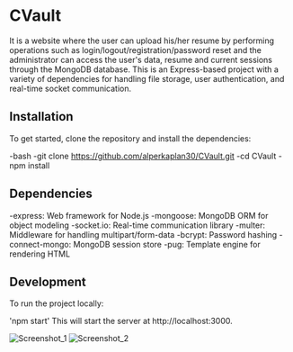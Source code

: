 # CVault
It is a website where the user can upload his/her resume by performing operations such as login/logout/registration/password reset and the administrator can access the user's data, resume and current sessions through the MongoDB database. This is an Express-based project with a variety of dependencies for handling file storage, user authentication, and real-time socket communication.

## Installation

To get started, clone the repository and install the dependencies:

-bash
-git clone https://github.com/alperkaplan30/CVault.git
-cd CVault
-npm install

## Dependencies
-express: Web framework for Node.js
-mongoose: MongoDB ORM for object modeling
-socket.io: Real-time communication library
-multer: Middleware for handling multipart/form-data
-bcrypt: Password hashing
-connect-mongo: MongoDB session store
-pug: Template engine for rendering HTML

## Development
To run the project locally:

'npm start'
This will start the server at http://localhost:3000.

![Screenshot_1](https://github.com/user-attachments/assets/b13ac44b-cee8-4647-86d6-e0ae36b67bed)
![Screenshot_2](https://github.com/user-attachments/assets/48c931fd-9e55-47db-9aeb-1c26c3a40181)
